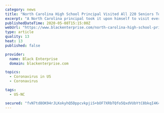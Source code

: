 ```yaml
---
category: news
title: "North Carolina High School Principal Visited All 220 Seniors To Celebrate Graduation"
excerpt: "A North Carolina principal took it upon himself to visit every graduating senior from his high school at their respective homes"
publishedDateTime: 2020-05-08T15:15:00Z
webUrl: "https://www.blackenterprise.com/north-carolina-high-school-principal-visited-all-220-seniors-to-celebrate-graduation/"
type: article
quality: 13
heat: 13
published: false

provider:
  name: Black Enterprise
  domain: blackenterprise.com

topics:
  - Coronavirus in US
  - Coronavirus

tags:
  - US-NC

secured: "fvN7td8OK94rJLKokyhQ5DppcvkpjiS+bOF7XRbTQfo5QxdVUbYtC8bkqI4K44WuYj+3GwkyBs31QtJP5kJFAyZlT6sWg6wCLJ7Dq59yNhvd7Tmnp+ETe0lPW8eI1Nr/6GjR9AB21XC/Ts8kPUARAUh7u0HmfMUiciSza3aac9FQFyeWvJ0hCVWqLsIU/FrLHkSzSkxQv2iEF6L04WUkwShuO19JOhuNlYr21jdBWc+nU284J+v6N5G2VRL13FwOQA8TcnWbTDezkcNNVrIfqhEz6/KYX2OqFfZOUYVAeFVxehthm+LJebE2GC61JJwIUCZ8Qez3dw+95mVa1zUTac9r/iw1N/G1+36I5ILn755blCo+Lvdv7GJxDCVwuxrSOcqMct/tLmCc6OMl9/UaeKboAvvyjllDP9U89THwt8R/t8iiiCJM3rYFph+Y2fZVxu3euMl3fHVu2JxRZcUjMpyBWD67iLNaCZ6ky5rozG0=;6+S7v+7jYpCLSPDm/9EIWg=="
---
```



